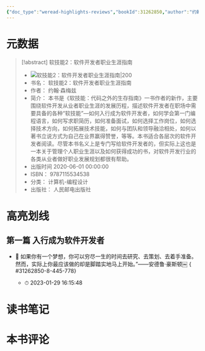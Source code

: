 ```yaml
---
{"doc_type":"weread-highlights-reviews","bookId":31262850,"author":"约翰·森梅兹","cover":"https://wfqqreader-1252317822.image.myqcloud.com/cover/850/31262850/t7_31262850.jpg","reviewCount":0,"noteCount":1,"isbn":9787115534538,"category":"计算机-编程设计","lastReadDate":"2023-01-29","dg-publish":true,"permalink":"/01inbox/weread/软技能2：软件开发者职业生涯指南-约翰·森梅兹/","dgPassFrontmatter":true,"noteIcon":"","created":"","updated":""}
---
```


# 元数据
> [!abstract] 软技能2：软件开发者职业生涯指南
> - ![ 软技能2：软件开发者职业生涯指南|200](https://wfqqreader-1252317822.image.myqcloud.com/cover/850/31262850/t7_31262850.jpg)
> - 书名： 软技能2：软件开发者职业生涯指南
> - 作者： 约翰·森梅兹
> - 简介： 本书是《软技能：代码之外的生存指南》一书作者的新作，主要围绕软件开发从业者职业生涯的发展历程，描述软件开发者在职场中需要具备的各种“软技能”—如何入行成为软件开发者，如何学会第一门编程语言，如何写求职简历，如何准备面试，如何选择工作岗位，如何选择技术方向，如何拓展技术技能，如何与团队和领导融洽相处，如何以著书立说方式为自己在业界赢得赞誉，等等。本书适合各层次的软件开发者阅读。尽管本书名义上是专门写给软件开发者的，但实际上这也是一本关于管理个人职业生涯以及如何获得成功的书，对软件开发行业的各类从业者做好职业发展规划都很有帮助。
> - 出版时间 2020-06-01 00:00:00
> - ISBN： 9787115534538
> - 分类： 计算机-编程设计
> - 出版社： 人民邮电出版社

# 高亮划线

## 第一篇 入行成为软件开发者


- 📌 如果你有一个梦想，你可以穷尽一生的时间去研究、去策划、去着手准备。然而，实际上你最应该做的却是脚踏实地马上开始。”——安德鲁·豪斯顿￼
{ #31262850-8-445-778}

    - ⏱ 2023-01-29 16:15:48 
# 读书笔记

# 本书评论
